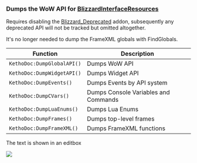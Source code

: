 ### Dumps the WoW API for [BlizzardInterfaceResources](https://github.com/Ketho/BlizzardInterfaceResources)
Requires disabling the [Blizzard_Deprecated](https://github.com/Gethe/wow-ui-source/tree/live/Interface/AddOns/Blizzard_Deprecated) addon, subsequently any deprecated API will not be tracked but omitted altogether.

It's no longer needed to dump the FrameXML globals with FindGlobals.

| Function | Description   
| --- | ---
| `KethoDoc:DumpGlobalAPI()` | Dumps WoW API
| `KethoDoc:DumpWidgetAPI()` | Dumps Widget API
| `KethoDoc:DumpEvents()`    | Dumps Events by API system
| `KethoDoc:DumpCVars()`     | Dumps Console Variables and Commands
| `KethoDoc:DumpLuaEnums()`  | Dumps Lua Enums
| `KethoDoc:DumpFrames()`    | Dumps top-level frames
| `KethoDoc:DumpFrameXML()`  | Dumps FrameXML functions

The text is shown in an editbox

![](https://i.imgur.com/Ym5xebg.png)
